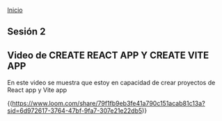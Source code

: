 <!-- No borrar o modificar -->
[Inicio](./index.md)

## Sesión 2


<!-- Su documentación aquí -->

## Video de CREATE REACT APP Y CREATE VITE APP

En este video se muestra que estoy en capacidad de crear proyectos de React app y Vite app

{(https://www.loom.com/share/79f1fb9eb3fe41a790c151acab81c13a?sid=6d972617-3764-47bf-9fa7-307e21e22db5)}







